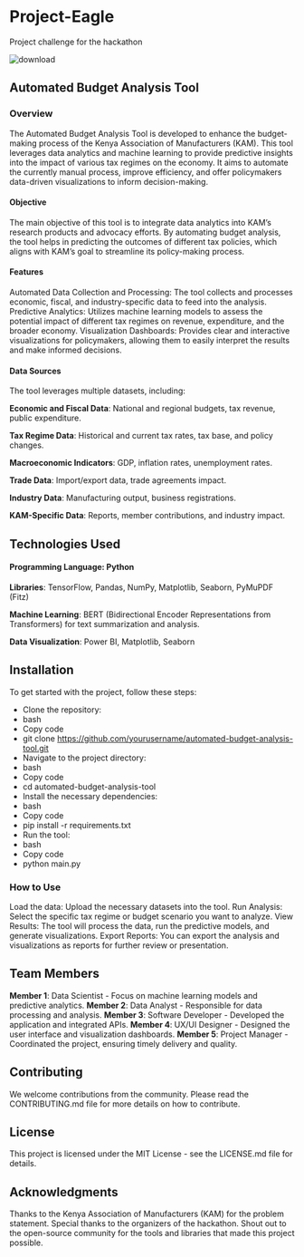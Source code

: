 # Project-Eagle
Project challenge for the hackathon

![download](https://github.com/user-attachments/assets/e5189e22-f2aa-4fce-8ca5-4a3c89575de9)

## Automated Budget Analysis Tool

### Overview
The Automated Budget Analysis Tool is developed to enhance the budget-making process of the Kenya Association of Manufacturers (KAM). This tool leverages data analytics and machine learning to provide predictive insights into the impact of various tax regimes on the economy. It aims to automate the currently manual process, improve efficiency, and offer policymakers data-driven visualizations to inform decision-making.

#### Objective
The main objective of this tool is to integrate data analytics into KAM’s research products and advocacy efforts. By automating budget analysis, the tool helps in predicting the outcomes of different tax policies, which aligns with KAM’s goal to streamline its policy-making process.

#### Features
Automated Data Collection and Processing: The tool collects and processes economic, fiscal, and industry-specific data to feed into the analysis.
Predictive Analytics: Utilizes machine learning models to assess the potential impact of different tax regimes on revenue, expenditure, and the broader economy.
Visualization Dashboards: Provides clear and interactive visualizations for policymakers, allowing them to easily interpret the results and make informed decisions.

#### Data Sources
The tool leverages multiple datasets, including:

**Economic and Fiscal Data**: National and regional budgets, tax revenue, public expenditure.

**Tax Regime Data**: Historical and current tax rates, tax base, and policy changes.

**Macroeconomic Indicators**: GDP, inflation rates, unemployment rates.

**Trade Data**: Import/export data, trade agreements impact.

**Industry Data**: Manufacturing output, business registrations.

**KAM-Specific Data**: Reports, member contributions, and industry impact.

## Technologies Used

#### Programming Language: Python

**Libraries**: TensorFlow, Pandas, NumPy, Matplotlib, Seaborn, PyMuPDF (Fitz)

**Machine Learning**: BERT (Bidirectional Encoder Representations from Transformers) for text summarization and analysis.

**Data Visualization**: Power BI, Matplotlib, Seaborn

## Installation

To get started with the project, follow these steps:

- Clone the repository:
- bash
- Copy code
- git clone https://github.com/yourusername/automated-budget-analysis-tool.git
- Navigate to the project directory:
- bash
- Copy code
- cd automated-budget-analysis-tool
- Install the necessary dependencies:
- bash
- Copy code
- pip install -r requirements.txt
- Run the tool:
- bash
- Copy code
- python main.py

### How to Use
Load the data: Upload the necessary datasets into the tool.
Run Analysis: Select the specific tax regime or budget scenario you want to analyze.
View Results: The tool will process the data, run the predictive models, and generate visualizations.
Export Reports: You can export the analysis and visualizations as reports for further review or presentation.

## Team Members
**Member 1**: Data Scientist - Focus on machine learning models and predictive analytics.
**Member 2**: Data Analyst - Responsible for data processing and analysis.
**Member 3**: Software Developer - Developed the application and integrated APIs.
**Member 4**: UX/UI Designer - Designed the user interface and visualization dashboards.
**Member 5**: Project Manager - Coordinated the project, ensuring timely delivery and quality.

## Contributing
We welcome contributions from the community. Please read the CONTRIBUTING.md file for more details on how to contribute.

## License
This project is licensed under the MIT License - see the LICENSE.md file for details.

## Acknowledgments
Thanks to the Kenya Association of Manufacturers (KAM) for the problem statement.
Special thanks to the organizers of the hackathon.
Shout out to the open-source community for the tools and libraries that made this project possible.

